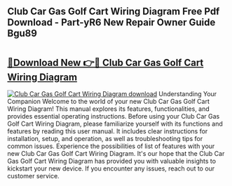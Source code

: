 ## Club Car Gas Golf Cart Wiring Diagram Free Pdf Download - Part-yR6 New Repair Owner Guide Bgu89

# <h2><a href="http://dfjm4o.blite.top/?on=Club+Car+Gas+Golf+Cart+Wiring+Diagram">🔗Download New 👉🔴 Club Car Gas Golf Cart Wiring Diagram</a></h2>

[![Club Car Gas Golf Cart Wiring Diagram download](https://i.imgur.com/lujVjoI.png)](http://dfjm4o.blite.top/?on=Club+Car+Gas+Golf+Cart+Wiring+Diagram)
Understanding Your Companion Welcome to the world of your new Club Car Gas Golf Cart Wiring Diagram! This manual explores its features, functionalities, and provides essential operating instructions. Before using your Club Car Gas Golf Cart Wiring Diagram, please familiarize yourself with its functions and features by reading this user manual. It includes clear instructions for installation, setup, and operation, as well as troubleshooting tips for common issues. Experience the possibilities of list of features with your new Club Car Gas Golf Cart Wiring Diagram. It's our hope that the Club Car Gas Golf Cart Wiring Diagram has provided you with valuable insights to kickstart your new device. If you encounter any issues, reach out to our customer service.
